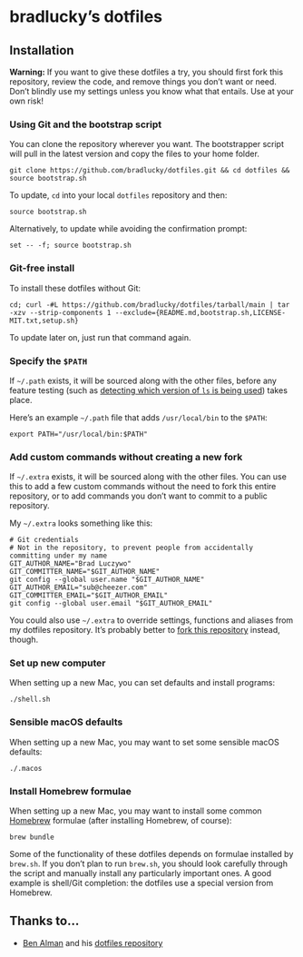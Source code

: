 # bradlucky’s dotfiles

## Installation

**Warning:** If you want to give these dotfiles a try, you should first fork this repository, review the code, and remove things you don’t want or need. Don’t blindly use my settings unless you know what that entails. Use at your own risk!

### Using Git and the bootstrap script

You can clone the repository wherever you want. The bootstrapper script will pull in the latest version and copy the files to your home folder.

```shell
git clone https://github.com/bradlucky/dotfiles.git && cd dotfiles && source bootstrap.sh
```

To update, `cd` into your local `dotfiles` repository and then:

```shell
source bootstrap.sh
```

Alternatively, to update while avoiding the confirmation prompt:

```shell
set -- -f; source bootstrap.sh
```

### Git-free install

To install these dotfiles without Git:

```shell
cd; curl -#L https://github.com/bradlucky/dotfiles/tarball/main | tar -xzv --strip-components 1 --exclude={README.md,bootstrap.sh,LICENSE-MIT.txt,setup.sh}
```

To update later on, just run that command again.

### Specify the `$PATH`

If `~/.path` exists, it will be sourced along with the other files, before any feature testing (such as [detecting which version of `ls` is being used](https://github.com/mathiasbynens/dotfiles/blob/aff769fd75225d8f2e481185a71d5e05b76002dc/.aliases#L21-L26)) takes place.

Here’s an example `~/.path` file that adds `/usr/local/bin` to the `$PATH`:

```shell
export PATH="/usr/local/bin:$PATH"
```

### Add custom commands without creating a new fork

If `~/.extra` exists, it will be sourced along with the other files. You can use this to add a few custom commands without the need to fork this entire repository, or to add commands you don’t want to commit to a public repository.

My `~/.extra` looks something like this:

```shell
# Git credentials
# Not in the repository, to prevent people from accidentally committing under my name
GIT_AUTHOR_NAME="Brad Luczywo"
GIT_COMMITTER_NAME="$GIT_AUTHOR_NAME"
git config --global user.name "$GIT_AUTHOR_NAME"
GIT_AUTHOR_EMAIL="sub@cheezer.com"
GIT_COMMITTER_EMAIL="$GIT_AUTHOR_EMAIL"
git config --global user.email "$GIT_AUTHOR_EMAIL"
```

You could also use `~/.extra` to override settings, functions and aliases from my dotfiles repository. It’s probably better to [fork this repository](https://github.com/mathiasbynens/dotfiles/fork) instead, though.

### Set up new computer

When setting up a new Mac, you can set defaults and install programs:

```shell
./shell.sh
```

### Sensible macOS defaults

When setting up a new Mac, you may want to set some sensible macOS defaults:

```shell
./.macos
```

### Install Homebrew formulae

When setting up a new Mac, you may want to install some common [Homebrew](https://brew.sh/) formulae (after installing Homebrew, of course):

```shell
brew bundle
```

Some of the functionality of these dotfiles depends on formulae installed by `brew.sh`. If you don’t plan to run `brew.sh`, you should look carefully through the script and manually install any particularly important ones. A good example is shell/Git completion: the dotfiles use a special version from Homebrew.

## Thanks to…

* [Ben Alman](http://benalman.com/) and his [dotfiles repository](https://github.com/cowboy/dotfiles)
